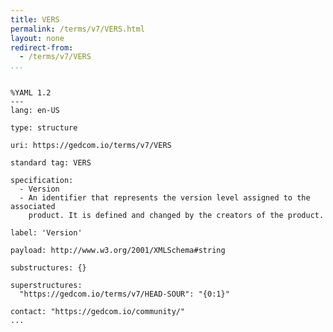 ```yaml
---
title: VERS
permalink: /terms/v7/VERS.html
layout: none
redirect-from:
  - /terms/v7/VERS
...
```


```

%YAML 1.2
---
lang: en-US

type: structure

uri: https://gedcom.io/terms/v7/VERS

standard tag: VERS

specification:
  - Version
  - An identifier that represents the version level assigned to the associated
    product. It is defined and changed by the creators of the product.

label: 'Version'

payload: http://www.w3.org/2001/XMLSchema#string

substructures: {}

superstructures:
  "https://gedcom.io/terms/v7/HEAD-SOUR": "{0:1}"

contact: "https://gedcom.io/community/"
...

```
